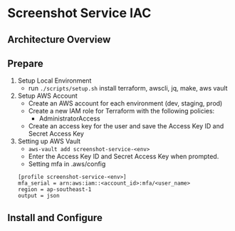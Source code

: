 # Screenshot Service IAC

## Architecture Overview

## Prepare
1. Setup Local Environment
    - run `./scripts/setup.sh` install terraform, awscli, jq, make, aws vault
2. Setup AWS Account
   - Create an AWS account for each environment (dev, staging, prod)
   - Create a new IAM role for Terraform with the following policies:
     - AdministratorAccess
   - Create an access key for the user and save the Access Key ID and Secret Access Key
3. Setting up AWS Vault
   - `aws-vault add screenshot-service-<env>`
   - Enter the Access Key ID and Secret Access Key when prompted.
   - Setting mfa in .aws/config
    ```
    [profile screenshot-service-<env>]
    mfa_serial = arn:aws:iam::<account_id>:mfa/<user_name>
    region = ap-southeast-1
    output = json
    ```

## Install and Configure
